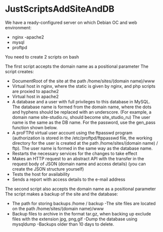 # JustScriptsAddSiteAndDB
We have a ready-configured server on which Debian OC and web environment:
- nginx
-apache2
- mysql
- proftpd

You need to create 2 scripts on bash

The first script accepts the domain name as a positional parameter
The script creates:
- DocumentRoot of the site at the path /home/sites/(domain name)/www
- Virtual host in nginx, where the static is given by nginx, and php scripts are proxied to apache2
- Virtual host in apache2
- A database and a user with full privileges to this database in MySQL.
The database name is formed from the domain name, where the dots and hyphens should be replaced with an underscore. (For example, a domain name site-studio.ru, should become site_studio_ru)
The user name is the same as the DB name.
For the password, use the gen_pass function shown below.
- A proFTPd virtual user account using the ftpasswd program (authorization is stored in the /etc/proftpd/ftppasswd file, the working directory for the user is created at the path /home/sites/(domain name) / ftp). The user name is formed in the same way as the database name.
- Restarts the necessary services for the changes to take effect
- Makes an HTTP request to an abstract API with the transfer in the request body of JSON (domain name and access details) (you can create the JSON structure yourself)
- Tests the host for availability
- Sends a report with access details to the e-mail address

The second script also accepts the domain name as a positional parameter
The script makes a backup of the site and the database:
- The path for storing backups /home / backup
-The site files are located on the path /home/sites/(domain name)/www
- Backup files to archive in the format tar.gz, when backing up exclude files with the extension jpg, png,gif
-Dump the database using mysqldump
-Backups older than 10 days to delete.
